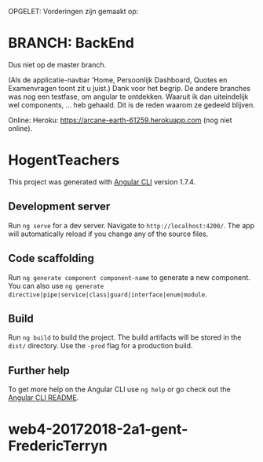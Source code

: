 OPGELET: Vorderingen zijn gemaakt op:
# BRANCH: BackEnd 
Dus niet op de master branch. 

(Als de applicatie-navbar 'Home, Persoonlijk Dashboard, Quotes en Examenvragen toont zit u juist.) Dank voor het begrip. 
De andere branches was nog een testfase, om angular te ontdekken. Waaruit ik dan uiteindelijk wel components, ... heb gehaald. Dit is de reden waarom ze gedeeld blijven. 

Online: 
Heroku: https://arcane-earth-61259.herokuapp.com (nog niet online). 


# HogentTeachers

This project was generated with [Angular CLI](https://github.com/angular/angular-cli) version 1.7.4.

## Development server

Run `ng serve` for a dev server. Navigate to `http://localhost:4200/`. The app will automatically reload if you change any of the source files.

## Code scaffolding

Run `ng generate component component-name` to generate a new component. You can also use `ng generate directive|pipe|service|class|guard|interface|enum|module`.

## Build

Run `ng build` to build the project. The build artifacts will be stored in the `dist/` directory. Use the `-prod` flag for a production build.

## Further help

To get more help on the Angular CLI use `ng help` or go check out the [Angular CLI README](https://github.com/angular/angular-cli/blob/master/README.md).
# web4-20172018-2a1-gent-FredericTerryn

